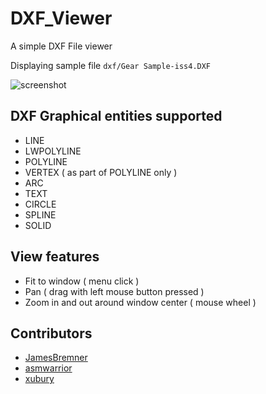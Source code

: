 # DXF_Viewer
A simple DXF File viewer

Displaying sample file `dxf/Gear Sample-iss4.DXF`

![screenshot](https://github.com/JamesBremner/DXF_Viewer/blob/master/doc/Capture.png)

## DXF Graphical entities supported

- LINE
- LWPOLYLINE
- POLYLINE
- VERTEX ( as part of POLYLINE only )
- ARC
- TEXT
- CIRCLE
- SPLINE 
- SOLID

## View features

- Fit to window ( menu click )
- Pan ( drag with left mouse button pressed )
- Zoom in and out around window center ( mouse wheel )

## Contributors

 - [JamesBremner](https://github.com/JamesBremner)
 - [asmwarrior](https://github.com/asmwarrior)
 - [xubury](https://github.com/xubury)
